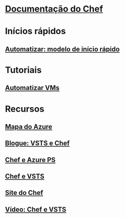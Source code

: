 # [Documentação do Chef](index.md)
# Inícios rápidos
## [Automatizar: modelo de início rápido](https://azuremarketplace.microsoft.com/en-us/marketplace/apps/chef-software.chef-automate?tab=Overview)
# Tutoriais
## [Automatizar VMs](/azure/virtual-machines/windows/chef-automation)
# Recursos
## [Mapa do Azure](https://azure.microsoft.com/roadmap/)
## [Blogue: VSTS e Chef](https://blog.chef.io/2017/05/10/integrate-chef-into-your-build-and-release-pipelines-with-microsoft-visual-studio-team-services/)
## [Chef e Azure PS](https://docs.microsoft.com/en-us/powershell/module/azure/get-azurevmchefextension?view=azuresmps-4.0.0) 
## [Chef e VSTS](https://github.com/chef-partners/vsts-chef/wiki/Getting-Started)
## [Site do Chef](https://www.chef.io)
## [Vídeo: Chef e VSTS](https://channel9.msdn.com/Events/TechDaysOnline/UK-TechDays-Online-2016/Release-Management-with-VSTS--integration-with-Azure--Chef-Deployment)





